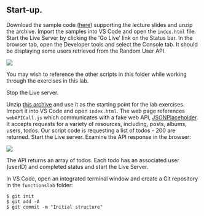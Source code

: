 ## Start-up.

Download the sample code ([here][source]) supporting the lecture slides and unzip the archive. Import the samples into VS Code and open the `index.html` file. Start the Live Server by clicking the 'Go Live' link on the Status bar. In the browser tab, open the Developer tools and select the Console tab. It should be displaying some users retrieved from the Random User API.

![][random]

You may wish to reference the other scripts in this folder while working through the exercises in this lab.

Stop the Live server.

Unzip [this archive][start] and use it as the starting point for the lab exercises. Import it into VS Code and open `index.html`. The web page references `webAPICall.js` which communicates with a fake web API, [JSONPlaceholder][fake]. It accepts requests for a variety of resources, including, posts, albums, users, todos. Our script code is requesting a list of todos - 200 are returned. Start the Live server. Examine the API response in the browser:

![][todos]

The API returns an array of todos. Each todo has an associated user (userID) and completed status
 and start the Live Server. 

In VS Code, open an integrated terminal window and create a Git repository in the `functionslab` folder:
~~~
$ git init
$ git add -A
$ git commit -m "Initial structure"
~~~

[source]: ./archives/functions.zip
[random]: ./img/random.png
[todos]: ./img/todos.png
[fake]: https://jsonplaceholder.typicode.com/
[start]: ./archives/start.zip